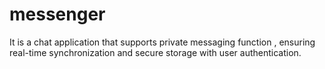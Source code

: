 # messenger
It is a chat application that supports private messaging function , ensuring real-time synchronization and secure storage with user authentication.
